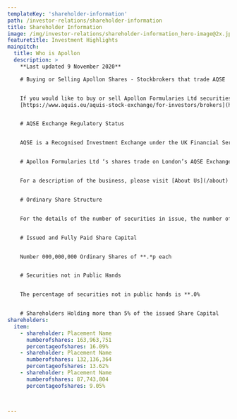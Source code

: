 ```yaml
---
templateKey: 'shareholder-information'
path: /investor-relations/shareholder-information
title: Shareholder Information
image: /img/investor-relations/shareholder-information_hero-image@2x.jpg
featuretitle: Investment Highlights
mainpitch:
  title: Who is Apollon 
  description: >
    **Last updated 9 November 2020**

    # Buying or Selling Apollon Shares - Stockbrokers that trade AQSE


    If you would like to buy or sell Apollon Formularies Ltd securities on [AQSE] you will need to contact a broker who will execute the order with a market maker on your behalf. 
    [https://www.aquis.eu/aquis-stock-exchange/for-investors/brokers](https://www.aquis.eu/aquis-stock-exchange/for-investors/brokers)


    # AQSE Exchange Regulatory Status


    AQSE is a Recognised Investment Exchange under the UK Financial Services and Markets Act 2000. AQSE Exchange is a Recognised Exchange under S1005 (1) (b) Income Tax Act 2007


    # Apollon Formularies Ltd ‘s shares trade on London’s AQSE Exchange under the symbol “****”


    For a description of the business, please visit [About Us](/about)


    # Ordinary Share Structure


    For the details of the number of securities in issue, the number of shares in public hands, the number of securities held as treasury shares, list of shareholders holding


    # Issued and Fully Paid Share Capital


    Number 000,000,000 Ordinary Shares of **.*p each


    # Securities not in Public Hands


    The percentage of securities not in public hands is **.0% 


    # Shareholders Holding more than 5% of the issued Share Capital
shareholders:
  item:
    - shareholder: Placement Name
      numberofshares: 163,963,751
      percentageofshares: 16.09%
    - shareholder: Placement Name
      numberofshares: 132,136,364
      percentageofshares: 13.62%
    - shareholder: Placement Name
      numberofshares: 87,743,804
      percentageofshares: 9.05%



---
```

